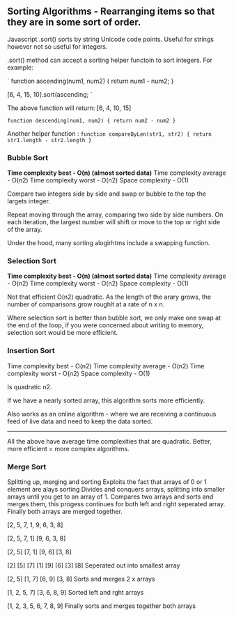 ## Sorting Algorithms - Rearranging items so that they are in some sort of order.

Javascript .sort() sorts by string Unicode code points. Useful for strings however not so useful for integers.

.sort() method can accept a sorting helper functoin to sort integers. For example:

`
function ascending(num1, num2) {
return num1 - num2;
}

[6, 4, 15, 10].sort(ascending;
`

The above function will return: [6, 4, 10, 15]

`function descending(num1, num2) {
  return num2 - num2
  }`

Another helper function :
`function compareByLen(str1, str2) {
return str1.length - str2.length
}
 `

### Bubble Sort

**Time complexity best - O(n) (almost sorted data)**
Time complexity average - O(n2)
Time complexity worst - O(n2)
Space complexity - O(1)

Compare two integers side by side and swap or bubble to the top the largets integer.

Repeat moving through the array, comparing two side by side numbers. On each iteration, the largest number will shift or move to the top or right side of the array.

Under the hood, many sorting alogirhtms include a swapping function.

### Selection Sort

**Time complexity best - O(n) (almost sorted data)**
Time complexity average - O(n2)
Time complexity worst - O(n2)
Space complexity - O(1)

Not that efficient O(n2) quadratic. As the length of the arary grows, the number of comparisons grow roughlt at a rate of n x n.

Where selection sort is better than bubble sort, we only make one swap at the end of the loop, if you were concerned about writing to memory, selection sort would be more efficient.

### Insertion Sort

Time complexity best - O(n2)
Time complexity average - O(n2)
Time complexity worst - O(n2)
Space complexity - O(1)

Is quadratic n2.

If we have a nearly sorted array, this algorithm sorts more efficiently.

Also works as an online algorithm - where we are receiving a continuous feed of live data and need to keep the data sorted.

---

All the above have average time complexities that are quadratic.
Better, more efficient = more complex algorithms.

### Merge Sort

Splitting up, merging and sorting
Exploits the fact that arrays of 0 or 1 element are alays sorting
Divides and conquers arrays, splitting into smaller arrays until you get to an array of 1.
Compares two arrays and sorts and merges them, this progess continues for both left and right seperated array.
Finally both arrays are merged together.

[2, 5, 7, 1, 9, 6, 3, 8]

[2, 5, 7, 1] [9, 6, 3, 8]

[2, 5] [7, 1] [9, 6] [3, 8]

[2] [5] [7] [1] [9] [6] [3] [8] Seperated out into smallest array

[2, 5] [1, 7] [6, 9] [3, 8] Sorts and merges 2 x arrays

[1, 2, 5, 7] [3, 6, 8, 9] Sorted left and rght arrays

[1, 2, 3, 5, 6, 7, 8, 9] Finally sorts and merges together both arrays
